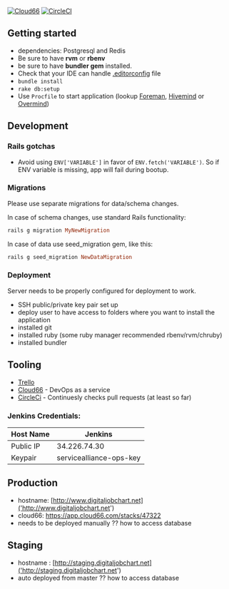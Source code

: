 [![Cloud66](https://app.cloud66.com/stacks/badge/f3e65df9edad6603f34a68933bbc4d1f.svg)](https://app.cloud66.com/stacks/47322)
[![CircleCI](https://circleci.com/gh/Service-Alliance/Service_Phase_1/tree/master.svg?style=svg)](https://circleci.com/gh/Service-Alliance/Service_Phase_1/tree/master)

## Getting started
- dependencies: Postgresql and Redis
- Be sure to have **rvm** or **rbenv**
- be sure to have **bundler gem** installed.
- Check that your IDE can handle [.editorconfig](http://editorconfig.org) file
- `bundle install`
- `rake db:setup`
- Use `Procfile` to start application (lookup [Foreman](https://github.com/ddollar/foreman),
[Hivemind](https://github.com/DarthSim/hivemind) or [Overmind](https://github.com/DarthSim/overmind))

## Development
### Rails gotchas
- Avoid using `ENV['VARIABLE']` in favor of `ENV.fetch('VARIABLE')`. So if ENV variable is missing, app will fail during bootup.

### Migrations

Please use separate migrations for data/schema changes.

In case of schema changes, use standard Rails functionality:

```ruby
rails g migration MyNewMigration
```

In case of data use seed_migration gem, like this:

```ruby
rails g seed_migration NewDataMigration
```

### Deployment
Server needs to be properly configured for deployment to work.

- SSH public/private key pair set up
- deploy user to have access to folders where you want to install the application
- installed git
- installed ruby (some ruby manager recommended rbenv/rvm/chruby)
- installed bundler


## Tooling

- [Trello](https://trello.com/b/zMV1ztiR/service-alliance-web-app)
- [Cloud66](http://cloud66.com) - DevOps as a service
- [CircleCi](https://circleci.com/gh/Service-Alliance/Service_Phase_1) - Continuesly checks pull requests (at least so far)

### Jenkins Credentials:
|Host Name|Jenkins|
----------|------------
|Public IP|34.226.74.30|
|Keypair| servicealliance-ops-key|

## Production
- hostname: [http://www.digitaljobchart.net]('http://www.digitaljobchart.net')
- cloud66: https://app.cloud66.com/stacks/47322
- needs to be deployed manually
?? how to access database

## Staging
- hostname : [http://staging.digitaljobchart.net]('http://staging.digitaljobchart.net')
- auto deployed from master
?? how to access database
